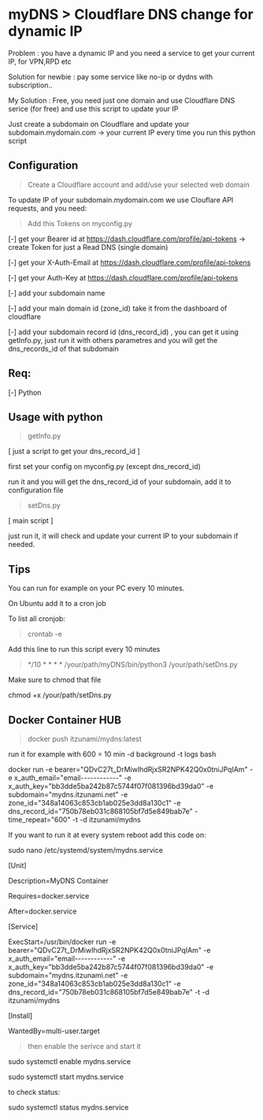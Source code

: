 # myDNS > Cloudflare DNS change for dynamic IP

Problem : you have a dynamic IP and you need a service to get your current IP, for VPN,RPD etc

Solution for newbie : pay some service like no-ip or dydns with subscription..

My Solution : Free, you need just one domain and use Cloudflare DNS serice (for free) and use this script to update your IP

Just create a subdomain on Cloudflare and update your subdomain.mydomain.com -> your current IP every time you run this python script

## Configuration

> Create a Cloudflare account and add/use your selected web domain

To update IP of your subdomain.mydomain.com we use Clouflare API requests, and you need:

> Add this Tokens on myconfig.py

[-] get your Bearer id at https://dash.cloudflare.com/profile/api-tokens -> create Token for just a Read DNS (single domain)

[-] get your X-Auth-Email at https://dash.cloudflare.com/profile/api-tokens

[-] get your Auth-Key at https://dash.cloudflare.com/profile/api-tokens

[-] add your subdomain name 

[-] add your main domain id (zone_id) take it from the dashboard of cloudflare

[-] add your subdomain record id (dns_record_id) , you can get it using getInfo.py, just run it with others parametres and you will get the dns_records_id of that subdomain

## Req:

[-] Python 

## Usage with python

> getInfo.py 

[ just a script to get your dns_record_id ]

first set your config on myconfig.py (except dns_record_id)

run it and you will get the dns_record_id of your subdomain, add it to configuration file

> setDns.py

[ main script ]

just run it, it will check and update your current IP to your subdomain if needed.

## Tips

You can run for example on your PC every 10 minutes.

On Ubuntu add it to a cron job

To list all cronjob:

> crontab -e

Add this line to run this script every 10 minutes

> */10 * * * * /your/path/myDNS/bin/python3 /your/path/setDns.py

Make sure to chmod that file

chmod +x /your/path/setDns.py



## Docker Container HUB

> docker push itzunami/mydns:latest

run it for example with 600 = 10 min -d background -t logs bash

docker run -e bearer="QDvC27t_DrMiwIhdRjxSR2NPK42Q0x0tniJPqIAm" -e x_auth_email="email------------" -e x_auth_key="bb3dde5ba242b87c5744f07f081396bd39da0" -e subdomain="mydns.itzunami.net" -e zone_id="348a14063c853cb1ab025e3dd8a130c1" -e dns_record_id="750b78eb031c868105bf7d5e849bab7e" -time_repeat="600"  -t -d  itzunami/mydns


If you want to run it at every system reboot add this code on:

sudo nano /etc/systemd/system/mydns.service


[Unit]

Description=MyDNS Container

Requires=docker.service

After=docker.service



[Service]

ExecStart=/usr/bin/docker run -e bearer="QDvC27t_DrMiwIhdRjxSR2NPK42Q0x0tniJPqIAm" -e x_auth_email="email------------" -e x_auth_key="bb3dde5ba242b87c5744f07f081396bd39da0" -e subdomain="mydns.itzunami.net" -e zone_id="348a14063c853cb1ab025e3dd8a130c1" -e dns_record_id="750b78eb031c868105bf7d5e849bab7e" -t -d itzunami/mydns


[Install]

WantedBy=multi-user.target



>then enable the serivce and start it

sudo systemctl enable mydns.service

sudo systemctl start mydns.service


to check status:

sudo systemctl status mydns.service

